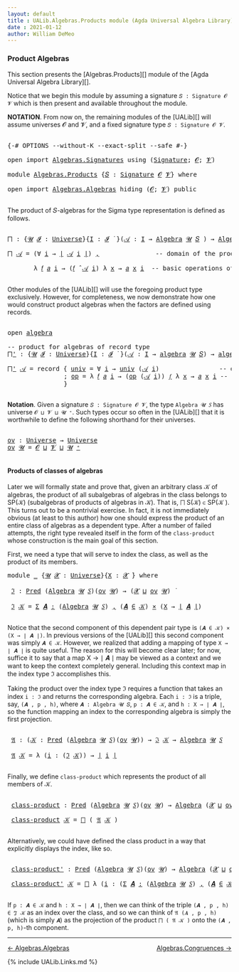 ```yaml
---
layout: default
title : UALib.Algebras.Products module (Agda Universal Algebra Library)
date : 2021-01-12
author: William DeMeo
---
```



### <a id="product-algebras">Product Algebras</a>

This section presents the [Algebras.Products][] module of the [Agda Universal Algebra Library][].

Notice that we begin this module by assuming a signature `𝑆 : Signature 𝓞 𝓥` which is then present and available throughout the module.

**NOTATION**.  From now on, the remaining modules of the [UALib][] will assume universes 𝓞 and 𝓥, and a fixed signature type `𝑆 : Signature 𝓞 𝓥`.

<pre class="Agda">

<a id="587" class="Symbol">{-#</a> <a id="591" class="Keyword">OPTIONS</a> <a id="599" class="Pragma">--without-K</a> <a id="611" class="Pragma">--exact-split</a> <a id="625" class="Pragma">--safe</a> <a id="632" class="Symbol">#-}</a>

<a id="637" class="Keyword">open</a> <a id="642" class="Keyword">import</a> <a id="649" href="Algebras.Signatures.html" class="Module">Algebras.Signatures</a> <a id="669" class="Keyword">using</a> <a id="675" class="Symbol">(</a><a id="676" href="Algebras.Signatures.html#1299" class="Function">Signature</a><a id="685" class="Symbol">;</a> <a id="687" href="Prelude.Preliminaries.html#5600" class="Generalizable">𝓞</a><a id="688" class="Symbol">;</a> <a id="690" href="Universes.html#262" class="Generalizable">𝓥</a><a id="691" class="Symbol">)</a>

<a id="694" class="Keyword">module</a> <a id="701" href="Algebras.Products.html" class="Module">Algebras.Products</a> <a id="719" class="Symbol">{</a><a id="720" href="Algebras.Products.html#720" class="Bound">𝑆</a> <a id="722" class="Symbol">:</a> <a id="724" href="Algebras.Signatures.html#1299" class="Function">Signature</a> <a id="734" href="Prelude.Preliminaries.html#5600" class="Generalizable">𝓞</a> <a id="736" href="Universes.html#262" class="Generalizable">𝓥</a><a id="737" class="Symbol">}</a> <a id="739" class="Keyword">where</a>

<a id="746" class="Keyword">open</a> <a id="751" class="Keyword">import</a> <a id="758" href="Algebras.Algebras.html" class="Module">Algebras.Algebras</a> <a id="776" class="Keyword">hiding</a> <a id="783" class="Symbol">(</a><a id="784" href="Prelude.Preliminaries.html#5600" class="Generalizable">𝓞</a><a id="785" class="Symbol">;</a> <a id="787" href="Universes.html#262" class="Generalizable">𝓥</a><a id="788" class="Symbol">)</a> <a id="790" class="Keyword">public</a>

</pre>

The product of 𝑆-algebras for the Sigma type representation is defined as follows.

<pre class="Agda">

<a id="⨅"></a><a id="908" href="Algebras.Products.html#908" class="Function">⨅</a> <a id="910" class="Symbol">:</a> <a id="912" class="Symbol">{</a><a id="913" href="Algebras.Products.html#913" class="Bound">𝓤</a> <a id="915" href="Algebras.Products.html#915" class="Bound">𝓘</a> <a id="917" class="Symbol">:</a> <a id="919" href="Agda.Primitive.html#423" class="Postulate">Universe</a><a id="927" class="Symbol">}{</a><a id="929" href="Algebras.Products.html#929" class="Bound">I</a> <a id="931" class="Symbol">:</a> <a id="933" href="Algebras.Products.html#915" class="Bound">𝓘</a> <a id="935" href="Universes.html#403" class="Function Operator">̇</a> <a id="937" class="Symbol">}(</a><a id="939" href="Algebras.Products.html#939" class="Bound">𝒜</a> <a id="941" class="Symbol">:</a> <a id="943" href="Algebras.Products.html#929" class="Bound">I</a> <a id="945" class="Symbol">→</a> <a id="947" href="Algebras.Algebras.html#694" class="Function">Algebra</a> <a id="955" href="Algebras.Products.html#913" class="Bound">𝓤</a> <a id="957" href="Algebras.Products.html#720" class="Bound">𝑆</a> <a id="959" class="Symbol">)</a> <a id="961" class="Symbol">→</a> <a id="963" href="Algebras.Algebras.html#694" class="Function">Algebra</a> <a id="971" class="Symbol">(</a><a id="972" href="Algebras.Products.html#915" class="Bound">𝓘</a> <a id="974" href="Agda.Primitive.html#636" class="Primitive Operator">⊔</a> <a id="976" href="Algebras.Products.html#913" class="Bound">𝓤</a><a id="977" class="Symbol">)</a> <a id="979" href="Algebras.Products.html#720" class="Bound">𝑆</a>

<a id="982" href="Algebras.Products.html#908" class="Function">⨅</a> <a id="984" href="Algebras.Products.html#984" class="Bound">𝒜</a> <a id="986" class="Symbol">=</a> <a id="988" class="Symbol">(∀</a> <a id="991" href="Algebras.Products.html#991" class="Bound">i</a> <a id="993" class="Symbol">→</a> <a id="995" href="Prelude.Preliminaries.html#13523" class="Function Operator">∣</a> <a id="997" href="Algebras.Products.html#984" class="Bound">𝒜</a> <a id="999" href="Algebras.Products.html#991" class="Bound">i</a> <a id="1001" href="Prelude.Preliminaries.html#13523" class="Function Operator">∣</a><a id="1002" class="Symbol">)</a> <a id="1004" href="Prelude.Preliminaries.html#14518" class="InductiveConstructor Operator">,</a>               <a id="1020" class="Comment">-- domain of the product algebra</a>

       <a id="1061" class="Symbol">λ</a> <a id="1063" href="Algebras.Products.html#1063" class="Bound">𝑓</a> <a id="1065" href="Algebras.Products.html#1065" class="Bound">𝑎</a> <a id="1067" href="Algebras.Products.html#1067" class="Bound">i</a> <a id="1069" class="Symbol">→</a> <a id="1071" class="Symbol">(</a><a id="1072" href="Algebras.Products.html#1063" class="Bound">𝑓</a> <a id="1074" href="Algebras.Algebras.html#2997" class="Function Operator">̂</a> <a id="1076" href="Algebras.Products.html#984" class="Bound">𝒜</a> <a id="1078" href="Algebras.Products.html#1067" class="Bound">i</a><a id="1079" class="Symbol">)</a> <a id="1081" class="Symbol">λ</a> <a id="1083" href="Algebras.Products.html#1083" class="Bound">x</a> <a id="1085" class="Symbol">→</a> <a id="1087" href="Algebras.Products.html#1065" class="Bound">𝑎</a> <a id="1089" href="Algebras.Products.html#1083" class="Bound">x</a> <a id="1091" href="Algebras.Products.html#1067" class="Bound">i</a>  <a id="1094" class="Comment">-- basic operations of the product algebra</a>

</pre>

Other modules of the [UALib][] will use the foregoing product type exclusively.  However, for completeness, we now demonstrate how one would construct product algebras when the factors are defined using records.

<pre class="Agda">

<a id="1377" class="Keyword">open</a> <a id="1382" href="Algebras.Algebras.html#1850" class="Module">algebra</a>

<a id="1391" class="Comment">-- product for algebras of record type</a>
<a id="⨅&#39;"></a><a id="1430" href="Algebras.Products.html#1430" class="Function">⨅&#39;</a> <a id="1433" class="Symbol">:</a> <a id="1435" class="Symbol">{</a><a id="1436" href="Algebras.Products.html#1436" class="Bound">𝓤</a> <a id="1438" href="Algebras.Products.html#1438" class="Bound">𝓘</a> <a id="1440" class="Symbol">:</a> <a id="1442" href="Agda.Primitive.html#423" class="Postulate">Universe</a><a id="1450" class="Symbol">}{</a><a id="1452" href="Algebras.Products.html#1452" class="Bound">I</a> <a id="1454" class="Symbol">:</a> <a id="1456" href="Algebras.Products.html#1438" class="Bound">𝓘</a> <a id="1458" href="Universes.html#403" class="Function Operator">̇</a> <a id="1460" class="Symbol">}(</a><a id="1462" href="Algebras.Products.html#1462" class="Bound">𝒜</a> <a id="1464" class="Symbol">:</a> <a id="1466" href="Algebras.Products.html#1452" class="Bound">I</a> <a id="1468" class="Symbol">→</a> <a id="1470" href="Algebras.Algebras.html#1850" class="Record">algebra</a> <a id="1478" href="Algebras.Products.html#1436" class="Bound">𝓤</a> <a id="1480" href="Algebras.Products.html#720" class="Bound">𝑆</a><a id="1481" class="Symbol">)</a> <a id="1483" class="Symbol">→</a> <a id="1485" href="Algebras.Algebras.html#1850" class="Record">algebra</a> <a id="1493" class="Symbol">(</a><a id="1494" href="Algebras.Products.html#1438" class="Bound">𝓘</a> <a id="1496" href="Agda.Primitive.html#636" class="Primitive Operator">⊔</a> <a id="1498" href="Algebras.Products.html#1436" class="Bound">𝓤</a><a id="1499" class="Symbol">)</a> <a id="1501" href="Algebras.Products.html#720" class="Bound">𝑆</a>

<a id="1504" href="Algebras.Products.html#1430" class="Function">⨅&#39;</a> <a id="1507" href="Algebras.Products.html#1507" class="Bound">𝒜</a> <a id="1509" class="Symbol">=</a> <a id="1511" class="Keyword">record</a> <a id="1518" class="Symbol">{</a> <a id="1520" href="Algebras.Algebras.html#1948" class="Field">univ</a> <a id="1525" class="Symbol">=</a> <a id="1527" class="Symbol">∀</a> <a id="1529" href="Algebras.Products.html#1529" class="Bound">i</a> <a id="1531" class="Symbol">→</a> <a id="1533" href="Algebras.Algebras.html#1948" class="Field">univ</a> <a id="1538" class="Symbol">(</a><a id="1539" href="Algebras.Products.html#1507" class="Bound">𝒜</a> <a id="1541" href="Algebras.Products.html#1529" class="Bound">i</a><a id="1542" class="Symbol">)</a>                <a id="1559" class="Comment">-- domain</a>
               <a id="1584" class="Symbol">;</a> <a id="1586" href="Algebras.Algebras.html#1962" class="Field">op</a> <a id="1589" class="Symbol">=</a> <a id="1591" class="Symbol">λ</a> <a id="1593" href="Algebras.Products.html#1593" class="Bound">𝑓</a> <a id="1595" href="Algebras.Products.html#1595" class="Bound">𝑎</a> <a id="1597" href="Algebras.Products.html#1597" class="Bound">i</a> <a id="1599" class="Symbol">→</a> <a id="1601" class="Symbol">(</a><a id="1602" href="Algebras.Algebras.html#1962" class="Field">op</a> <a id="1605" class="Symbol">(</a><a id="1606" href="Algebras.Products.html#1507" class="Bound">𝒜</a> <a id="1608" href="Algebras.Products.html#1597" class="Bound">i</a><a id="1609" class="Symbol">))</a> <a id="1612" href="Algebras.Products.html#1593" class="Bound">𝑓</a> <a id="1614" class="Symbol">λ</a> <a id="1616" href="Algebras.Products.html#1616" class="Bound">x</a> <a id="1618" class="Symbol">→</a> <a id="1620" href="Algebras.Products.html#1595" class="Bound">𝑎</a> <a id="1622" href="Algebras.Products.html#1616" class="Bound">x</a> <a id="1624" href="Algebras.Products.html#1597" class="Bound">i</a> <a id="1626" class="Comment">-- basic operations</a>
               <a id="1661" class="Symbol">}</a>

</pre>



**Notation**. Given a signature `𝑆 : Signature 𝓞 𝓥`, the type `Algebra 𝓤 𝑆` has universe `𝓞 ⊔ 𝓥 ⊔ 𝓤 ⁺`.  Such types occur so often in the [UALib][] that it is worthwhile to define the following shorthand for their universes.

<pre class="Agda">

<a id="ov"></a><a id="1918" href="Algebras.Products.html#1918" class="Function">ov</a> <a id="1921" class="Symbol">:</a> <a id="1923" href="Agda.Primitive.html#423" class="Postulate">Universe</a> <a id="1932" class="Symbol">→</a> <a id="1934" href="Agda.Primitive.html#423" class="Postulate">Universe</a>
<a id="1943" href="Algebras.Products.html#1918" class="Function">ov</a> <a id="1946" href="Algebras.Products.html#1946" class="Bound">𝓤</a> <a id="1948" class="Symbol">=</a> <a id="1950" href="Algebras.Products.html#734" class="Bound">𝓞</a> <a id="1952" href="Agda.Primitive.html#636" class="Primitive Operator">⊔</a> <a id="1954" href="Algebras.Products.html#736" class="Bound">𝓥</a> <a id="1956" href="Agda.Primitive.html#636" class="Primitive Operator">⊔</a> <a id="1958" href="Algebras.Products.html#1946" class="Bound">𝓤</a> <a id="1960" href="Agda.Primitive.html#606" class="Primitive Operator">⁺</a>

</pre>



#### <a id="products-of-classes-of-algebras">Products of classes of algebras</a>

Later we will formally state and prove that, given an arbitrary class 𝒦 of algebras, the product of all subalgebras of algebras in the class belongs to SP(𝒦) (subalgebras of products of algebras in 𝒦). That is, ⨅ S(𝒦) ∈ SP(𝒦 ). This turns out to be a nontrivial exercise. In fact, it is not immediately obvious (at least to this author) how one should express the product of an entire class of algebras as a dependent type. After a number of failed attempts, the right type revealed itself in the form of the `class-product` whose construction is the main goal of this section.

First, we need a type that will serve to index the class, as well as the product of its members.

<pre class="Agda">
<a id="2749" class="Keyword">module</a> <a id="2756" href="Algebras.Products.html#2756" class="Module">_</a> <a id="2758" class="Symbol">{</a><a id="2759" href="Algebras.Products.html#2759" class="Bound">𝓤</a> <a id="2761" href="Algebras.Products.html#2761" class="Bound">𝓧</a> <a id="2763" class="Symbol">:</a> <a id="2765" href="Agda.Primitive.html#423" class="Postulate">Universe</a><a id="2773" class="Symbol">}{</a><a id="2775" href="Algebras.Products.html#2775" class="Bound">X</a> <a id="2777" class="Symbol">:</a> <a id="2779" href="Algebras.Products.html#2761" class="Bound">𝓧</a> <a id="2781" href="Universes.html#403" class="Function Operator">̇</a><a id="2782" class="Symbol">}</a> <a id="2784" class="Keyword">where</a>

 <a id="2792" href="Algebras.Products.html#2792" class="Function">ℑ</a> <a id="2794" class="Symbol">:</a> <a id="2796" href="Relations.Discrete.html#1408" class="Function">Pred</a> <a id="2801" class="Symbol">(</a><a id="2802" href="Algebras.Algebras.html#694" class="Function">Algebra</a> <a id="2810" href="Algebras.Products.html#2759" class="Bound">𝓤</a> <a id="2812" href="Algebras.Products.html#720" class="Bound">𝑆</a><a id="2813" class="Symbol">)(</a><a id="2815" href="Algebras.Products.html#1918" class="Function">ov</a> <a id="2818" href="Algebras.Products.html#2759" class="Bound">𝓤</a><a id="2819" class="Symbol">)</a> <a id="2821" class="Symbol">→</a> <a id="2823" class="Symbol">(</a><a id="2824" href="Algebras.Products.html#2761" class="Bound">𝓧</a> <a id="2826" href="Agda.Primitive.html#636" class="Primitive Operator">⊔</a> <a id="2828" href="Algebras.Products.html#1918" class="Function">ov</a> <a id="2831" href="Algebras.Products.html#2759" class="Bound">𝓤</a><a id="2832" class="Symbol">)</a> <a id="2834" href="Universes.html#403" class="Function Operator">̇</a>

 <a id="2838" href="Algebras.Products.html#2792" class="Function">ℑ</a> <a id="2840" href="Algebras.Products.html#2840" class="Bound">𝒦</a> <a id="2842" class="Symbol">=</a> <a id="2844" href="MGS-MLTT.html#3074" class="Function">Σ</a> <a id="2846" href="Algebras.Products.html#2846" class="Bound">𝑨</a> <a id="2848" href="MGS-MLTT.html#3074" class="Function">꞉</a> <a id="2850" class="Symbol">(</a><a id="2851" href="Algebras.Algebras.html#694" class="Function">Algebra</a> <a id="2859" href="Algebras.Products.html#2759" class="Bound">𝓤</a> <a id="2861" href="Algebras.Products.html#720" class="Bound">𝑆</a><a id="2862" class="Symbol">)</a> <a id="2864" href="MGS-MLTT.html#3074" class="Function">,</a> <a id="2866" class="Symbol">(</a><a id="2867" href="Algebras.Products.html#2846" class="Bound">𝑨</a> <a id="2869" href="Relations.Discrete.html#2407" class="Function Operator">∈</a> <a id="2871" href="Algebras.Products.html#2840" class="Bound">𝒦</a><a id="2872" class="Symbol">)</a> <a id="2874" href="MGS-MLTT.html#3515" class="Function Operator">×</a> <a id="2876" class="Symbol">(</a><a id="2877" href="Algebras.Products.html#2775" class="Bound">X</a> <a id="2879" class="Symbol">→</a> <a id="2881" href="Prelude.Preliminaries.html#13523" class="Function Operator">∣</a> <a id="2883" href="Algebras.Products.html#2846" class="Bound">𝑨</a> <a id="2885" href="Prelude.Preliminaries.html#13523" class="Function Operator">∣</a><a id="2886" class="Symbol">)</a>

</pre>

Notice that the second component of this dependent pair type is `(𝑨 ∈ 𝒦) × (X → ∣ 𝑨 ∣)`.  In previous versions of the [UALib][] this second component was simply `𝑨 ∈ 𝒦`.  However, we realized that adding a mapping of type `X → ∣ 𝑨 ∣` is quite useful.  The reason for this will become clear later; for now, suffice it to say that a map X → ∣ 𝑨 ∣ may be viewed as a context and we want to keep the context completely general.  Including this context map in the index type ℑ accomplishes this.

Taking the product over the index type ℑ requires a function that takes an index `i : ℑ` and returns the corresponding algebra.  Each `i : ℑ` is a triple, say, `(𝑨 , p , h)`, where `𝑨 : Algebra 𝓤 𝑆`, `p : 𝑨 ∈ 𝒦`, and `h : X → ∣ 𝑨 ∣`, so the function mapping an index to the corresponding algebra is simply the first projection.

<pre class="Agda">

 <a id="3737" href="Algebras.Products.html#3737" class="Function">𝔄</a> <a id="3739" class="Symbol">:</a> <a id="3741" class="Symbol">(</a><a id="3742" href="Algebras.Products.html#3742" class="Bound">𝒦</a> <a id="3744" class="Symbol">:</a> <a id="3746" href="Relations.Discrete.html#1408" class="Function">Pred</a> <a id="3751" class="Symbol">(</a><a id="3752" href="Algebras.Algebras.html#694" class="Function">Algebra</a> <a id="3760" href="Algebras.Products.html#2759" class="Bound">𝓤</a> <a id="3762" href="Algebras.Products.html#720" class="Bound">𝑆</a><a id="3763" class="Symbol">)(</a><a id="3765" href="Algebras.Products.html#1918" class="Function">ov</a> <a id="3768" href="Algebras.Products.html#2759" class="Bound">𝓤</a><a id="3769" class="Symbol">))</a> <a id="3772" class="Symbol">→</a> <a id="3774" href="Algebras.Products.html#2792" class="Function">ℑ</a> <a id="3776" href="Algebras.Products.html#3742" class="Bound">𝒦</a> <a id="3778" class="Symbol">→</a> <a id="3780" href="Algebras.Algebras.html#694" class="Function">Algebra</a> <a id="3788" href="Algebras.Products.html#2759" class="Bound">𝓤</a> <a id="3790" href="Algebras.Products.html#720" class="Bound">𝑆</a>

 <a id="3794" href="Algebras.Products.html#3737" class="Function">𝔄</a> <a id="3796" href="Algebras.Products.html#3796" class="Bound">𝒦</a> <a id="3798" class="Symbol">=</a> <a id="3800" class="Symbol">λ</a> <a id="3802" class="Symbol">(</a><a id="3803" href="Algebras.Products.html#3803" class="Bound">i</a> <a id="3805" class="Symbol">:</a> <a id="3807" class="Symbol">(</a><a id="3808" href="Algebras.Products.html#2792" class="Function">ℑ</a> <a id="3810" href="Algebras.Products.html#3796" class="Bound">𝒦</a><a id="3811" class="Symbol">))</a> <a id="3814" class="Symbol">→</a> <a id="3816" href="Prelude.Preliminaries.html#13523" class="Function Operator">∣</a> <a id="3818" href="Algebras.Products.html#3803" class="Bound">i</a> <a id="3820" href="Prelude.Preliminaries.html#13523" class="Function Operator">∣</a>

</pre>

Finally, we define `class-product` which represents the product of all members of 𝒦.

<pre class="Agda">

 <a id="3936" href="Algebras.Products.html#3936" class="Function">class-product</a> <a id="3950" class="Symbol">:</a> <a id="3952" href="Relations.Discrete.html#1408" class="Function">Pred</a> <a id="3957" class="Symbol">(</a><a id="3958" href="Algebras.Algebras.html#694" class="Function">Algebra</a> <a id="3966" href="Algebras.Products.html#2759" class="Bound">𝓤</a> <a id="3968" href="Algebras.Products.html#720" class="Bound">𝑆</a><a id="3969" class="Symbol">)(</a><a id="3971" href="Algebras.Products.html#1918" class="Function">ov</a> <a id="3974" href="Algebras.Products.html#2759" class="Bound">𝓤</a><a id="3975" class="Symbol">)</a> <a id="3977" class="Symbol">→</a> <a id="3979" href="Algebras.Algebras.html#694" class="Function">Algebra</a> <a id="3987" class="Symbol">(</a><a id="3988" href="Algebras.Products.html#2761" class="Bound">𝓧</a> <a id="3990" href="Agda.Primitive.html#636" class="Primitive Operator">⊔</a> <a id="3992" href="Algebras.Products.html#1918" class="Function">ov</a> <a id="3995" href="Algebras.Products.html#2759" class="Bound">𝓤</a><a id="3996" class="Symbol">)</a> <a id="3998" href="Algebras.Products.html#720" class="Bound">𝑆</a>

 <a id="4002" href="Algebras.Products.html#3936" class="Function">class-product</a> <a id="4016" href="Algebras.Products.html#4016" class="Bound">𝒦</a> <a id="4018" class="Symbol">=</a> <a id="4020" href="Algebras.Products.html#908" class="Function">⨅</a> <a id="4022" class="Symbol">(</a> <a id="4024" href="Algebras.Products.html#3737" class="Function">𝔄</a> <a id="4026" href="Algebras.Products.html#4016" class="Bound">𝒦</a> <a id="4028" class="Symbol">)</a>

</pre>

Alternatively, we could have defined the class product in a way that explicitly displays the index, like so.

<pre class="Agda">

 <a id="4168" href="Algebras.Products.html#4168" class="Function">class-product&#39;</a> <a id="4183" class="Symbol">:</a> <a id="4185" href="Relations.Discrete.html#1408" class="Function">Pred</a> <a id="4190" class="Symbol">(</a><a id="4191" href="Algebras.Algebras.html#694" class="Function">Algebra</a> <a id="4199" href="Algebras.Products.html#2759" class="Bound">𝓤</a> <a id="4201" href="Algebras.Products.html#720" class="Bound">𝑆</a><a id="4202" class="Symbol">)(</a><a id="4204" href="Algebras.Products.html#1918" class="Function">ov</a> <a id="4207" href="Algebras.Products.html#2759" class="Bound">𝓤</a><a id="4208" class="Symbol">)</a> <a id="4210" class="Symbol">→</a> <a id="4212" href="Algebras.Algebras.html#694" class="Function">Algebra</a> <a id="4220" class="Symbol">(</a><a id="4221" href="Algebras.Products.html#2761" class="Bound">𝓧</a> <a id="4223" href="Agda.Primitive.html#636" class="Primitive Operator">⊔</a> <a id="4225" href="Algebras.Products.html#1918" class="Function">ov</a> <a id="4228" href="Algebras.Products.html#2759" class="Bound">𝓤</a><a id="4229" class="Symbol">)</a> <a id="4231" href="Algebras.Products.html#720" class="Bound">𝑆</a>

 <a id="4235" href="Algebras.Products.html#4168" class="Function">class-product&#39;</a> <a id="4250" href="Algebras.Products.html#4250" class="Bound">𝒦</a> <a id="4252" class="Symbol">=</a> <a id="4254" href="Algebras.Products.html#908" class="Function">⨅</a> <a id="4256" class="Symbol">λ</a> <a id="4258" class="Symbol">(</a><a id="4259" href="Algebras.Products.html#4259" class="Bound">i</a> <a id="4261" class="Symbol">:</a> <a id="4263" class="Symbol">(</a><a id="4264" href="MGS-MLTT.html#3074" class="Function">Σ</a> <a id="4266" href="Algebras.Products.html#4266" class="Bound">𝑨</a> <a id="4268" href="MGS-MLTT.html#3074" class="Function">꞉</a> <a id="4270" class="Symbol">(</a><a id="4271" href="Algebras.Algebras.html#694" class="Function">Algebra</a> <a id="4279" href="Algebras.Products.html#2759" class="Bound">𝓤</a> <a id="4281" href="Algebras.Products.html#720" class="Bound">𝑆</a><a id="4282" class="Symbol">)</a> <a id="4284" href="MGS-MLTT.html#3074" class="Function">,</a> <a id="4286" class="Symbol">(</a><a id="4287" href="Algebras.Products.html#4266" class="Bound">𝑨</a> <a id="4289" href="Relations.Discrete.html#2407" class="Function Operator">∈</a> <a id="4291" href="Algebras.Products.html#4250" class="Bound">𝒦</a><a id="4292" class="Symbol">)</a> <a id="4294" href="MGS-MLTT.html#3515" class="Function Operator">×</a> <a id="4296" class="Symbol">(</a><a id="4297" href="Algebras.Products.html#2775" class="Bound">X</a> <a id="4299" class="Symbol">→</a> <a id="4301" href="Prelude.Preliminaries.html#13523" class="Function Operator">∣</a> <a id="4303" href="Algebras.Products.html#4266" class="Bound">𝑨</a> <a id="4305" href="Prelude.Preliminaries.html#13523" class="Function Operator">∣</a><a id="4306" class="Symbol">)))</a> <a id="4310" class="Symbol">→</a> <a id="4312" href="Prelude.Preliminaries.html#13523" class="Function Operator">∣</a> <a id="4314" href="Algebras.Products.html#4259" class="Bound">i</a> <a id="4316" href="Prelude.Preliminaries.html#13523" class="Function Operator">∣</a>

</pre>

If `p : 𝑨 ∈ 𝒦` and `h : X → ∣ 𝑨 ∣`, then we can think of the triple `(𝑨 , p , h) ∈ ℑ 𝒦` as an index over the class, and so we can think of `𝔄 (𝑨 , p , h)` (which is simply `𝑨`) as the projection of the product `⨅ ( 𝔄 𝒦 )` onto the `(𝑨 , p, h)`-th component.





-----------------------

[← Algebras.Algebras](Algebras.Algebras.html)
<span style="float:right;">[Algebras.Congruences →](Algebras.Congruences.html)</span>

{% include UALib.Links.md %}
